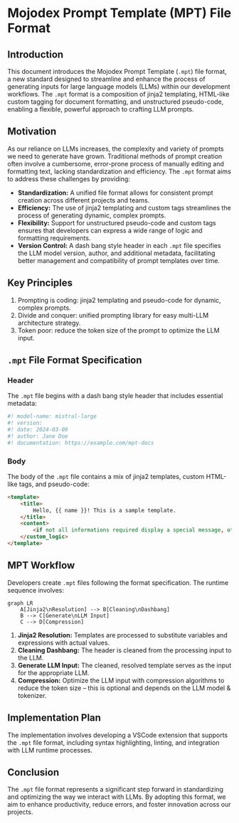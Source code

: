 # Mojodex Prompt Template (MPT) File Format

## Introduction

This document introduces the Mojodex Prompt Template (`.mpt`) file format, a new standard designed to streamline and enhance the process of generating inputs for large language models (LLMs) within our development workflows. The `.mpt` format is a composition of jinja2 templating, HTML-like custom tagging for document formatting, and unstructured pseudo-code, enabling a flexible, powerful approach to crafting LLM prompts.

## Motivation

As our reliance on LLMs increases, the complexity and variety of prompts we need to generate have grown. Traditional methods of prompt creation often involve a cumbersome, error-prone process of manually editing and formatting text, lacking standardization and efficiency. The `.mpt` format aims to address these challenges by providing:

- **Standardization:** A unified file format allows for consistent prompt creation across different projects and teams.
- **Efficiency:** The use of jinja2 templating and custom tags streamlines the process of generating dynamic, complex prompts.
- **Flexibility:** Support for unstructured pseudo-code and custom tags ensures that developers can express a wide range of logic and formatting requirements.
- **Version Control:** A dash bang style header in each `.mpt` file specifies the LLM model version, author, and additional metadata, facilitating better management and compatibility of prompt templates over time.

## Key Principles

1. Prompting is coding: jinja2 templating and pseudo-code for dynamic, complex prompts.
2. Divide and conquer: unified prompting library for easy multi-LLM architecture strategy.
3. Token poor: reduce the token size of the prompt to optimize the LLM input.

## `.mpt` File Format Specification

### Header

The `.mpt` file begins with a dash bang style header that includes essential metadata:

``` bash
#! model-name: mistral-large
#! version: 
#! date: 2024-03-09 
#! author: Jane Doe 
#! documentation: https://example.com/mpt-docs
```

### Body

The body of the `.mpt` file contains a mix of jinja2 templates, custom HTML-like tags, and pseudo-code:


```html
<template>
    <title>
        Hello, {{ name }}! This is a sample template.   
    </title>    
    <content>
        <if not all informations required display a special message, otherwise do something>
    </custom_logic>
</template>
```

## MPT Workflow

Developers create `.mpt` files following the format specification. The runtime sequence involves:

```mermaid
graph LR
    A[Jinja2\nResolution] --> B[Cleaning\nDashbang]
    B --> C[Generate\nLLM Input]
    C --> D[Compression]
```

1. **Jinja2 Resolution:** Templates are processed to substitute variables and expressions with actual values.
2. **Cleaning Dashbang:** The header is cleaned from the processing input to the LLM.
3. **Generate LLM Input:** The cleaned, resolved template serves as the input for the appropriate LLM.
4. **Compression:** Optimize the LLM input with compression algorithms to reduce the token size – this is optional and depends on the LLM model & tokenizer.

## Implementation Plan

The implementation involves developing a VSCode extension that supports the `.mpt` file format, including syntax highlighting, linting, and integration with LLM runtime processes.

## Conclusion

The `.mpt` file format represents a significant step forward in standardizing and optimizing the way we interact with LLMs. By adopting this format, we aim to enhance productivity, reduce errors, and foster innovation across our projects.